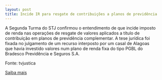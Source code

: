 ```yaml
---
layout: post
title: Incide IR para resgate de contribuições a planos de previdência
---
```

<p>A Segunda Turma do STJ confirmou o entendimento de que incide imposto de renda nas operações de resgate de valores aplicados a título de contribuição em planos de previdência complementar. A tese jurídica foi fixada no julgamento de um recurso interposto por um casal de Alagoas que havia investido valores num plano de renda fixa do tipo PGBL do Bradesco Previdência e Seguros S.A.</p><p>Fonte: tvjustica</p><p><a href="http://www.tvjustica.jus.br/maisnoticias.php?id_noticias=11080" target="_blank">Saiba mais </a></p>
